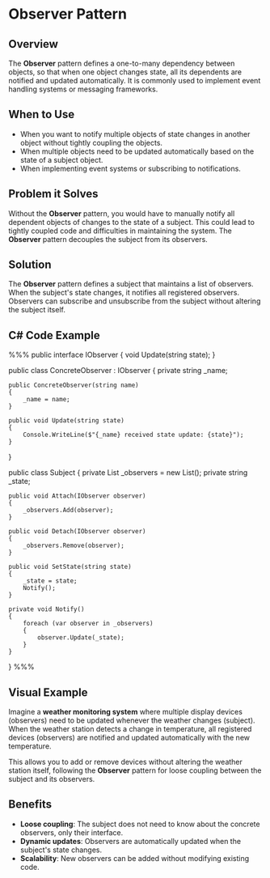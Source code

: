 # Observer Pattern

## Overview

The **Observer** pattern defines a one-to-many dependency between objects, so that when one object changes state, all its dependents are notified and updated automatically. It is commonly used to implement event handling systems or messaging frameworks.

## When to Use

- When you want to notify multiple objects of state changes in another object without tightly coupling the objects.
- When multiple objects need to be updated automatically based on the state of a subject object.
- When implementing event systems or subscribing to notifications.

## Problem it Solves

Without the **Observer** pattern, you would have to manually notify all dependent objects of changes to the state of a subject. This could lead to tightly coupled code and difficulties in maintaining the system. The **Observer** pattern decouples the subject from its observers.

## Solution

The **Observer** pattern defines a subject that maintains a list of observers. When the subject's state changes, it notifies all registered observers. Observers can subscribe and unsubscribe from the subject without altering the subject itself.

## C# Code Example

%%%
public interface IObserver
{
    void Update(string state);
}

public class ConcreteObserver : IObserver
{
    private string _name;

    public ConcreteObserver(string name)
    {
        _name = name;
    }

    public void Update(string state)
    {
        Console.WriteLine($"{_name} received state update: {state}");
    }
}

public class Subject
{
    private List<IObserver> _observers = new List<IObserver>();
    private string _state;

    public void Attach(IObserver observer)
    {
        _observers.Add(observer);
    }

    public void Detach(IObserver observer)
    {
        _observers.Remove(observer);
    }

    public void SetState(string state)
    {
        _state = state;
        Notify();
    }

    private void Notify()
    {
        foreach (var observer in _observers)
        {
            observer.Update(_state);
        }
    }
}
%%%

## Visual Example

Imagine a **weather monitoring system** where multiple display devices (observers) need to be updated whenever the weather changes (subject). When the weather station detects a change in temperature, all registered devices (observers) are notified and updated automatically with the new temperature.

This allows you to add or remove devices without altering the weather station itself, following the **Observer** pattern for loose coupling between the subject and its observers.

## Benefits

- **Loose coupling**: The subject does not need to know about the concrete observers, only their interface.
- **Dynamic updates**: Observers are automatically updated when the subject's state changes.
- **Scalability**: New observers can be added without modifying existing code.
